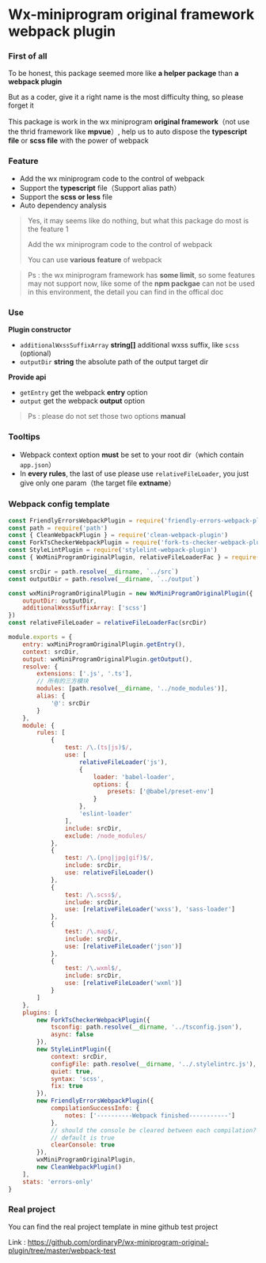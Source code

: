 # Wx-miniprogram original framework webpack plugin

### First of all

To be honest, this package seemed more like **a helper package** than **a webpack plugin**

But as a coder, give it a right name is the most difficulty thing, so please forget it

This package is work in the wx miniprogram **original framework**（not use the thrid framework like **mpvue**）, help us to auto dispose the **typescript file** or **scss file** with the power of webpack



### Feature

- Add the wx miniprogram code to the control of webpack
- Support the **typescript** file（Support alias path）
- Support the **scss or less** file
- Auto dependency analysis

> Yes, it may seems like do nothing, but what this package do most is the feature 1
>
> Add the wx miniprogram code to the control of webpack
>
> You can use **various feature** of webpack

> Ps : the wx miniprogram framework has **some limit**, so some features may not support now, like some of the **npm packgae** can not be used in this environment, the detail you can find in the offical doc



### Use

**Plugin constructor**

- `additionalWxssSuffixArray`  **string[]** additional wxss suffix, like `scss` (optional)
- `outputDir` **string** the absolute path of the output target dir



**Provide api**

- `getEntry` get the webpack **entry** option
- `output` get the webpack **output** option 

> Ps : please do not set those two options **manual**



### Tooltips

- Webpack context option **must** be set to your root dir（which contain `app.json`）
- In **every rules**, the last of use please use `relativeFileLoader`, you just give only one param（the target file **extname**）



### Webpack config template

```js
const FriendlyErrorsWebpackPlugin = require('friendly-errors-webpack-plugin')
const path = require('path')
const { CleanWebpackPlugin } = require('clean-webpack-plugin')
const ForkTsCheckerWebpackPlugin = require('fork-ts-checker-webpack-plugin')
const StyleLintPlugin = require('stylelint-webpack-plugin')
const { WxMiniProgramOriginalPlugin, relativeFileLoaderFac } = require('wx-miniprogram-original-webpack-plugin')

const srcDir = path.resolve(__dirname, `../src`)
const outputDir = path.resolve(__dirname, `../output`)

const wxMiniProgramOriginalPlugin = new WxMiniProgramOriginalPlugin({
    outputDir: outputDir,
    additionalWxssSuffixArray: ['scss']
})
const relativeFileLoader = relativeFileLoaderFac(srcDir)

module.exports = {
    entry: wxMiniProgramOriginalPlugin.getEntry(),
    context: srcDir,
    output: wxMiniProgramOriginalPlugin.getOutput(),
    resolve: {
        extensions: ['.js', '.ts'],
        // 所有的三方模块
        modules: [path.resolve(__dirname, '../node_modules')],
        alias: {
            '@': srcDir
        }
    },
    module: {
        rules: [
            {
                test: /\.(ts|js)$/,
                use: [
                    relativeFileLoader('js'),
                    {
                        loader: 'babel-loader',
                        options: {
                            presets: ['@babel/preset-env']
                        }
                    },
                    'eslint-loader'
                ],
                include: srcDir,
                exclude: /node_modules/
            },
            {
                test: /\.(png|jpg|gif)$/,
                include: srcDir,
                use: relativeFileLoader()
            },
            {
                test: /\.scss$/,
                include: srcDir,
                use: [relativeFileLoader('wxss'), 'sass-loader']
            },
            {
                test: /\.map$/,
                include: srcDir,
                use: [relativeFileLoader('json')]
            },
            {
                test: /\.wxml$/,
                include: srcDir,
                use: [relativeFileLoader('wxml')]
            }
        ]
    },
    plugins: [
        new ForkTsCheckerWebpackPlugin({
            tsconfig: path.resolve(__dirname, '../tsconfig.json'),
            async: false
        }),
        new StyleLintPlugin({
            context: srcDir,
            configFile: path.resolve(__dirname, '../.stylelintrc.js'),
            quiet: true,
            syntax: 'scss',
            fix: true
        }),
        new FriendlyErrorsWebpackPlugin({
            compilationSuccessInfo: {
                notes: ['----------Webpack finished-----------']
            },
            // should the console be cleared between each compilation?
            // default is true
            clearConsole: true
        }),
        wxMiniProgramOriginalPlugin,
        new CleanWebpackPlugin()
    ],
    stats: 'errors-only'
}

```



### Real project

You can find the real project template in mine github test project

Link : https://github.com/ordinaryP/wx-miniprogram-original-plugin/tree/master/webpack-test

